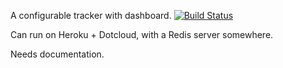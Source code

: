 A configurable tracker with dashboard.  [![Build Status](https://secure.travis-ci.org/ArchiveTeam/universal-tracker.png)](http://travis-ci.org/ArchiveTeam/universal-tracker)

Can run on Heroku + Dotcloud, with a Redis server somewhere.

Needs documentation.

